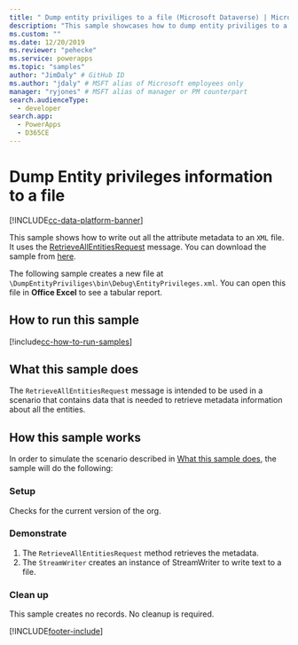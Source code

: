 ```yaml
---
title: " Dump entity priviliges to a file (Microsoft Dataverse) | Microsoft Docs" # Intent and product brand in a unique string of 43-59 chars including spaces
description: "This sample showcases how to dump entity priviliges to a file." # 115-145 characters including spaces. This abstract displays in the search result.
ms.custom: ""
ms.date: 12/20/2019
ms.reviewer: "pehecke"
ms.service: powerapps
ms.topic: "samples"
author: "JimDaly" # GitHub ID
ms.author: "jdaly" # MSFT alias of Microsoft employees only
manager: "ryjones" # MSFT alias of manager or PM counterpart
search.audienceType: 
  - developer
search.app: 
  - PowerApps
  - D365CE
---
```


# Dump Entity privileges information to a file

[!INCLUDE[cc-data-platform-banner](../../../../includes/cc-data-platform-banner.md)]

This sample shows how to write out all the attribute metadata to an `XML` file. It uses the [RetrieveAllEntitiesRequest](https://docs.microsoft.com/dotnet/api/microsoft.xrm.sdk.messages.retrieveallentitiesrequest?view=dynamics-general-ce-9) message. You can download the sample from [here](https://github.com/microsoft/PowerApps-Samples/tree/master/cds/orgsvc/C%23/DumpEntityPriviliges).

The following sample creates a new file at `\DumpEntityPriviliges\bin\Debug\EntityPrivileges.xml`. You can open this file in **Office Excel** to see a tabular report. 

## How to run this sample

[!include[cc-how-to-run-samples](../../includes/cc-how-to-run-samples.md)]

## What this sample does

The `RetrieveAllEntitiesRequest` message is intended to be used in a scenario that contains data that is needed to retrieve metadata information about all the entities.

## How this sample works

In order to simulate the scenario described in [What this sample does](#what-this-sample-does), the sample will do the following:

### Setup

Checks for the current version of the org.

### Demonstrate

1. The `RetrieveAllEntitiesRequest` method retrieves the metadata. 
1. The `StreamWriter` creates an instance of StreamWriter to write text to a file.

### Clean up

This sample creates no records. No cleanup is required.


[!INCLUDE[footer-include](../../../../includes/footer-banner.md)]